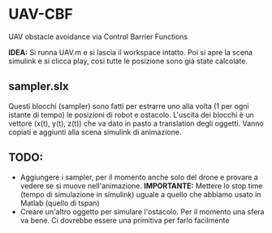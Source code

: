 # UAV-CBF

UAV obstacle avoidance via Control Barrier Functions

**IDEA:**
Si runna UAV.m e si lascia il workspace intatto. Poi si apre la scena simulink e si clicca play, cosi tutte le posizione sono già state calcolate.
## sampler.slx
Questi blocchi (sampler) sono fatti per estrarre uno alla volta (1 per ogni istante di tempo) le posizioni di robot e ostacolo. L'uscita dei blocchi è un vettore (x(t), y(t), z(t)) che va dato in pasto a translation degli oggetti. Vanno copiati e aggiunti alla scena simulink di animazione.

## TODO:
- Aggiungere i sampler, per il momento anche solo del drone e provare a vedere se si muove nell'animazione.
  **IMPORTANTE:** Mettere lo stop time (tempo di simulazione in simulink) uguale a quello che abbiamo usato in Matlab (quello di tspan)
- Creare un'altro oggetto per simulare l'ostacolo. Per il momento una sfera va bene. Ci dovrebbe essere una primitiva per farlo facilmente

